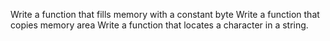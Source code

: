 Write a function that fills memory with a constant byte
Write a function that copies memory area
Write a function that locates a character in a string.
